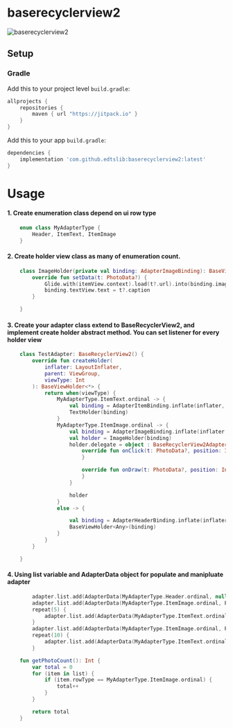# baserecyclerview2

![baserecyclerview2](https://i.ibb.co/SVC54F0/2022-05-11-12-18-39.jpg)
## Setup
### Gradle

Add this to your project level `build.gradle`:
```groovy
allprojects {
    repositories {
        maven { url "https://jitpack.io" }
    }
}
```
Add this to your app `build.gradle`:
```groovy
dependencies {
    implementation 'com.github.edtslib:baserecyclerview2:latest'
}
```

# Usage

#### 1. Create enumeration class depend on ui row type

```kotlin
    enum class MyAdapterType {
        Header, ItemText, ItemImage
    }
```
#### 2. Create holder view class as many of enumeration count.

```kotlin
    class ImageHolder(private val binding: AdapterImageBinding): BaseViewHolder<PhotoData>(binding) {
        override fun setData(t: PhotoData?) {
            Glide.with(itemView.context).load(t?.url).into(binding.imageView)
            binding.textView.text = t?.caption
        }

    }
```
#### 3. Create your adapter class extend to BaseRecyclerView2, and implement create holder abstract method. You can set listener for every holder view

```kotlin
    class TestAdapter: BaseRecyclerView2() {
        override fun createHolder(
            inflater: LayoutInflater,
            parent: ViewGroup,
            viewType: Int
        ): BaseViewHolder<*> {
            return when(viewType) {
                MyAdapterType.ItemText.ordinal -> {
                    val binding = AdapterItemBinding.inflate(inflater, parent, false)
                    TextHolder(binding)
                }
                MyAdapterType.ItemImage.ordinal -> {
                    val binding = AdapterImageBinding.inflate(inflater, parent, false)
                    val holder = ImageHolder(binding)
                    holder.delegate = object : BaseRecyclerView2AdapterDelegate<PhotoData> {
                        override fun onClick(t: PhotoData?, position: Int, viewBinding: ViewBinding) {
                        }

                        override fun onDraw(t: PhotoData?, position: Int, viewBinding: ViewBinding) {
                        }
                    }

                    holder
                }
                else -> {

                    val binding = AdapterHeaderBinding.inflate(inflater, parent, false)
                    BaseViewHolder<Any>(binding)
                }
            }
        }

    }
```

#### 4. Using list variable and AdapterData object for populate and manipluate adapter
```kotlin
        adapter.list.add(AdapterData(MyAdapterType.Header.ordinal, null))
        adapter.list.add(AdapterData(MyAdapterType.ItemImage.ordinal, PhotoData("https://pbs.twimg.com/profile_images/491390735749378050/ZK5nwUPR_400x400.jpeg", "abah ganteng")))
        repeat(5) {
            adapter.list.add(AdapterData(MyAdapterType.ItemText.ordinal, "Item $it"))
        }
        adapter.list.add(AdapterData(MyAdapterType.ItemImage.ordinal, PhotoData("https://pbs.twimg.com/profile_images/491390735749378050/ZK5nwUPR_400x400.jpeg", "abah ganteng")))
        repeat(10) {
            adapter.list.add(AdapterData(MyAdapterType.ItemText.ordinal, "Item ${it+5}"))
        }

```
```kotlin
    fun getPhotoCount(): Int {
        var total = 0
        for (item in list) {
            if (item.rowType == MyAdapterType.ItemImage.ordinal) {
                total++
            }
        }

        return total
    }
```
